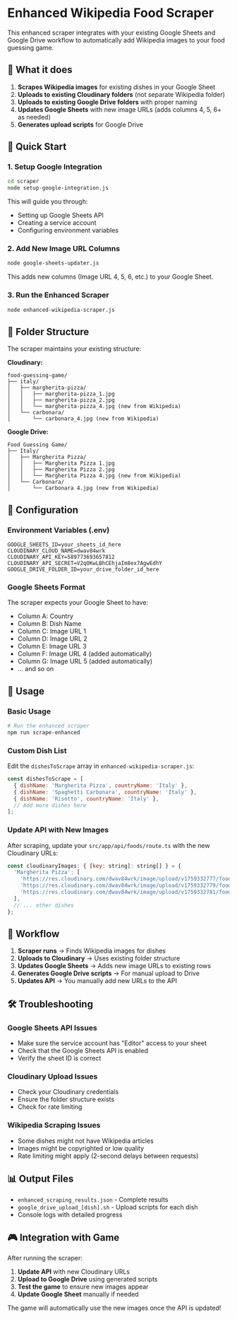 # Enhanced Wikipedia Food Scraper

This enhanced scraper integrates with your existing Google Sheets and Google Drive workflow to automatically add Wikipedia images to your food guessing game.

## 🎯 What it does

1. **Scrapes Wikipedia images** for existing dishes in your Google Sheet
2. **Uploads to existing Cloudinary folders** (not separate Wikipedia folder)
3. **Uploads to existing Google Drive folders** with proper naming
4. **Updates Google Sheets** with new image URLs (adds columns 4, 5, 6+ as needed)
5. **Generates upload scripts** for Google Drive

## 🚀 Quick Start

### 1. Setup Google Integration

```bash
cd scraper
node setup-google-integration.js
```

This will guide you through:
- Setting up Google Sheets API
- Creating a service account
- Configuring environment variables

### 2. Add New Image URL Columns

```bash
node google-sheets-updater.js
```

This adds new columns (Image URL 4, 5, 6, etc.) to your Google Sheet.

### 3. Run the Enhanced Scraper

```bash
node enhanced-wikipedia-scraper.js
```

## 📁 Folder Structure

The scraper maintains your existing structure:

**Cloudinary:**
```
food-guessing-game/
├── italy/
│   ├── margherita-pizza/
│   │   ├── margherita-pizza_1.jpg
│   │   ├── margherita-pizza_2.jpg
│   │   └── margherita-pizza_4.jpg (new from Wikipedia)
│   └── carbonara/
│       └── carbonara_4.jpg (new from Wikipedia)
```

**Google Drive:**
```
Food Guessing Game/
├── Italy/
│   ├── Margherita Pizza/
│   │   ├── Margherita Pizza 1.jpg
│   │   ├── Margherita Pizza 2.jpg
│   │   └── Margherita Pizza 4.jpg (new from Wikipedia)
│   └── Carbonara/
│       └── Carbonara 4.jpg (new from Wikipedia)
```

## 🔧 Configuration

### Environment Variables (.env)

```env
GOOGLE_SHEETS_ID=your_sheets_id_here
CLOUDINARY_CLOUD_NAME=dwav84wrk
CLOUDINARY_API_KEY=589773693657812
CLOUDINARY_API_SECRET=V2qOKwLBhCEhjaIm8ex7AgwEdhY
GOOGLE_DRIVE_FOLDER_ID=your_drive_folder_id_here
```

### Google Sheets Format

The scraper expects your Google Sheet to have:
- Column A: Country
- Column B: Dish Name
- Column C: Image URL 1
- Column D: Image URL 2
- Column E: Image URL 3
- Column F: Image URL 4 (added automatically)
- Column G: Image URL 5 (added automatically)
- ... and so on

## 📝 Usage

### Basic Usage

```bash
# Run the enhanced scraper
npm run scrape-enhanced
```

### Custom Dish List

Edit the `dishesToScrape` array in `enhanced-wikipedia-scraper.js`:

```javascript
const dishesToScrape = [
  { dishName: 'Margherita Pizza', countryName: 'Italy' },
  { dishName: 'Spaghetti Carbonara', countryName: 'Italy' },
  { dishName: 'Risotto', countryName: 'Italy' },
  // Add more dishes here
];
```

### Update API with New Images

After scraping, update your `src/app/api/foods/route.ts` with the new Cloudinary URLs:

```javascript
const cloudinaryImages: { [key: string]: string[] } = {
  'Margherita Pizza': [
    'https://res.cloudinary.com/dwav84wrk/image/upload/v1759332777/food-guessing-game/Italy/margherita-pizza/margherita-pizza_1.jpg',
    'https://res.cloudinary.com/dwav84wrk/image/upload/v1759332779/food-guessing-game/Italy/margherita-pizza/margherita-pizza_2.jpg',
    'https://res.cloudinary.com/dwav84wrk/image/upload/v1759332781/food-guessing-game/Italy/margherita-pizza/margherita-pizza_4.jpg', // New from Wikipedia
  ],
  // ... other dishes
};
```

## 🔄 Workflow

1. **Scraper runs** → Finds Wikipedia images for dishes
2. **Uploads to Cloudinary** → Uses existing folder structure
3. **Updates Google Sheets** → Adds new image URLs to existing rows
4. **Generates Google Drive scripts** → For manual upload to Drive
5. **Updates API** → You manually add new URLs to the API

## 🛠️ Troubleshooting

### Google Sheets API Issues
- Make sure the service account has "Editor" access to your sheet
- Check that the Google Sheets API is enabled
- Verify the sheet ID is correct

### Cloudinary Upload Issues
- Check your Cloudinary credentials
- Ensure the folder structure exists
- Check for rate limiting

### Wikipedia Scraping Issues
- Some dishes might not have Wikipedia articles
- Images might be copyrighted or low quality
- Rate limiting might apply (2-second delays between requests)

## 📊 Output Files

- `enhanced_scraping_results.json` - Complete results
- `google_drive_upload_[dish].sh` - Upload scripts for each dish
- Console logs with detailed progress

## 🎮 Integration with Game

After running the scraper:

1. **Update API** with new Cloudinary URLs
2. **Upload to Google Drive** using generated scripts
3. **Test the game** to ensure new images appear
4. **Update Google Sheet** manually if needed

The game will automatically use the new images once the API is updated!




